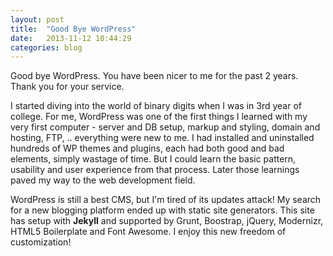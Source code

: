 ```yaml
---
layout: post
title:  "Good Bye WordPress"
date:   2013-11-12 10:44:29
categories: blog
---
```


Good bye WordPress. You have been nicer to me for the past 2 years. Thank you for your service.

I started diving into the world of binary digits when I was in 3rd year of college. For me, WordPress was one of the first things I learned with my very first computer - server and DB setup, markup and styling, domain and hosting, FTP, .. everything were new to me. I had installed and uninstalled hundreds of WP themes and plugins, each had both good and bad elements, simply wastage of time. But I could learn the basic pattern, usability and user experience from that process. Later those learnings paved my way to the web development field. 

WordPress is still a best CMS, but I'm tired of its updates attack! My search for a new blogging platform ended up with static site generators. This site has setup with <strong>Jekyll</strong> and supported by Grunt, Boostrap, jQuery, Modernizr, HTML5 Boilerplate and Font Awesome. I enjoy this new freedom of customization!